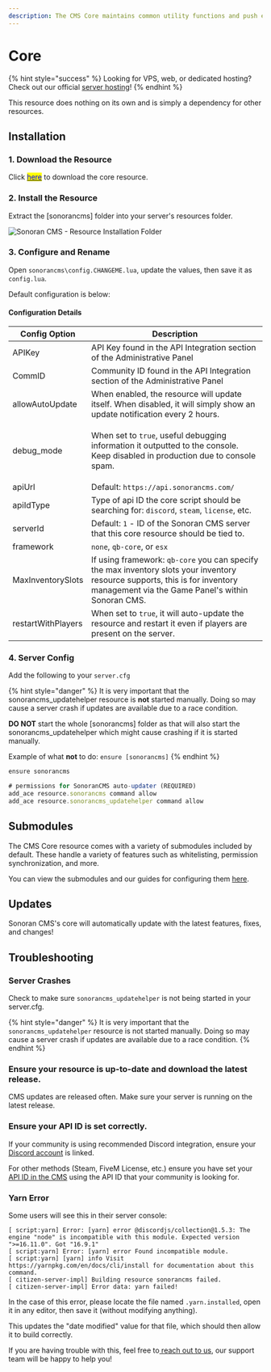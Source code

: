 ```yaml
---
description: The CMS Core maintains common utility functions and push event handling.
---
```


# Core

{% hint style="success" %}
Looking for VPS, web, or dedicated hosting? Check out our official [server hosting](../../../../other-products/server-hosting.md)!
{% endhint %}

This resource does nothing on its own and is simply a dependency for other resources.

## Installation

### 1. Download the Resource

Click [<mark style="color:blue;">here</mark>](https://github.com/Sonoran-Software/sonorancms\_core/releases) to download the core resource.

### 2. Install the Resource

Extract the \[sonorancms] folder into your server's resources folder.

![Sonoran CMS - Resource Installation Folder](../../../../.gitbook/assets/CMS\_ResourceFolder.png)

### 3. Configure and Rename

Open `sonorancms\config.CHANGEME.lua`, update the values, then save it as `config.lua`.

Default configuration is below:

#### Configuration Details

| Config Option      | Description                                                                                                                                                                       |
| ------------------ | --------------------------------------------------------------------------------------------------------------------------------------------------------------------------------- |
| APIKey             | API Key found in the API Integration section of the Administrative Panel                                                                                                          |
| CommID             | Community ID found in the API Integration section of the Administrative Panel                                                                                                     |
| allowAutoUpdate    | When enabled, the resource will update itself. When disabled, it will simply show an update notification every 2 hours.                                                           |
| debug\_mode        | <p>When set to <code>true</code>, useful debugging information it outputted to the console.<br>Keep disabled in production due to console spam.</p>                               |
| apiUrl             | Default: `https://api.sonorancms.com/`                                                                                                                                            |
| apiIdType          | Type of api ID the core script should be searching for: `discord`, `steam`, `license`, etc.                                                                                       |
| serverId           | Default: `1` - ID of the Sonoran CMS server that this core resource should be tied to.                                                                                            |
| framework          | `none`, `qb-core`, or `esx`                                                                                                                                                       |
| MaxInventorySlots  | If using framework: `qb-core` you can specify the max inventory slots your inventory resource supports, this is for inventory management via the Game Panel's within Sonoran CMS. |
| restartWithPlayers | When set to `true`, it will auto-update the resource and restart it even if players are present on the server.                                                                    |

### 4. Server Config

Add the following to your `server.cfg`

{% hint style="danger" %}
It is very important that the sonorancms\_updatehelper resource is **not** started manually. Doing so may cause a server crash if updates are available due to a race condition.&#x20;

**DO NOT** start the whole \[sonorancms] folder as that will also start the sonorancms\_updatehelper which might cause crashing if it is started manually.&#x20;

Example of what **not** to do: `ensure [sonorancms]`
{% endhint %}

```javascript
ensure sonorancms

# permissions for SonoranCMS auto-updater (REQUIRED)
add_ace resource.sonorancms command allow
add_ace resource.sonorancms_updatehelper command allow
```

## Submodules

The CMS Core resource comes with a variety of submodules included by default. These handle a variety of features such as whitelisting, permission synchronization, and more.&#x20;

You can view the submodules and our guides for configuring them [here](core-submodules/).

## Updates

Sonoran CMS's core will automatically update with the latest features, fixes, and changes!

## Troubleshooting

### Server Crashes

Check to make sure `sonorancms_updatehelper` is not being started in your server.cfg.

{% hint style="danger" %}
It is very important that the `sonorancms_updatehelper` resource is not started manually. Doing so may cause a server crash if updates are available due to a race condition.
{% endhint %}

### Ensure your resource is up-to-date and download the latest release.

CMS updates are released often. Make sure your server is running on the latest release.

### Ensure your API ID is set correctly.

If your community is using recommended Discord integration, ensure your [Discord account](https://info.sonoranbot.com/en/tutorials/getting-started/sonoran-cms-integration#h-1-discord-sso-linking) is linked.

For other methods (Steam, FiveM License, etc.) ensure you have set your [API ID in the CMS](../../../../developer-api-documentation/api-integration/getting-started/api-id-system.md) using the API ID that your community is looking for.

### Yarn Error

Some users will see this in their server console:

```
[ script:yarn] Error: [yarn] error @discordjs/collection@1.5.3: The engine "node" is incompatible with this module. Expected version ">=16.11.0". Got "16.9.1"
[ script:yarn] Error: [yarn] error Found incompatible module.
[ script:yarn] [yarn] info Visit https://yarnpkg.com/en/docs/cli/install for documentation about this command.
[ citizen-server-impl] Building resource sonorancms failed.
[ citizen-server-impl] Error data: yarn failed!
```

In the case of this error, please locate the file named `.yarn.installed`, open it in any editor, then save it (without modifying anything).&#x20;

This updates the "date modified" value for that file, which should then allow it to build correctly.

If you are having trouble with this, feel free to[ reach out to us](https://support.sonoransoftware.com), our support team will be happy to help you!
